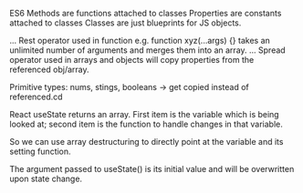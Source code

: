ES6 
Methods are functions attached to classes
Properties are constants attached to classes
Classes are just blueprints for JS objects.

... Rest operator used in function e.g. function xyz(...args) {}  takes an unlimited number of arguments and merges them into an array.
... Spread operator used in arrays and objects will copy properties from the referenced obj/array.

Primitive types: nums, stings, booleans -> get copied instead of referenced.cd 



React
useState returns an array. First item is the variable which is being looked at; second item is the function to handle changes in that variable.

So we can use array destructuring to directly point at the variable and its setting function.

The argument passed to useState() is its initial value and will be overwritten upon state change.